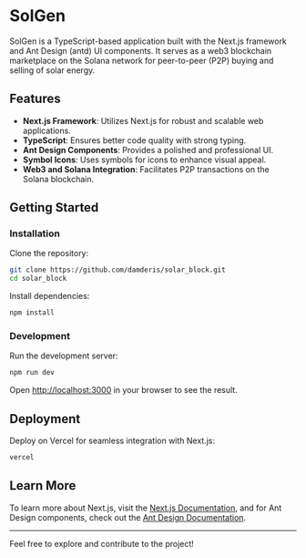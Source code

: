 # SolGen

SolGen is a TypeScript-based application built with the Next.js framework and Ant Design (antd) UI components. It serves as a web3 blockchain marketplace on the Solana network for peer-to-peer (P2P) buying and selling of solar energy.

## Features

- **Next.js Framework**: Utilizes Next.js for robust and scalable web applications.
- **TypeScript**: Ensures better code quality with strong typing.
- **Ant Design Components**: Provides a polished and professional UI.
- **Symbol Icons**: Uses symbols for icons to enhance visual appeal.
- **Web3 and Solana Integration**: Facilitates P2P transactions on the Solana blockchain.

## Getting Started

### Installation

Clone the repository:

```bash
git clone https://github.com/damderis/solar_block.git
cd solar_block
```

Install dependencies:

```bash
npm install
```

### Development

Run the development server:

```bash
npm run dev
```

Open [http://localhost:3000](http://localhost:3000) in your browser to see the result.

## Deployment

Deploy on Vercel for seamless integration with Next.js:

```bash
vercel
```

## Learn More

To learn more about Next.js, visit the [Next.js Documentation](https://nextjs.org/docs), and for Ant Design components, check out the [Ant Design Documentation](https://ant.design/docs/react/introduce).

---

Feel free to explore and contribute to the project!
